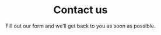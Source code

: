 ---
title: Contact us
subtitle: Fill out our form and we’ll get back to you as soon as possible.
url: contact-us
layout: contact-us
body_class: contact
---